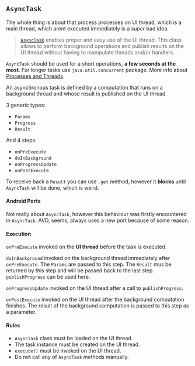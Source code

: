 ## `AsyncTask`
The whole thing is about that process processes on UI thread, which is a main thread, which arent executed immediately is a *super* bad idea.

> [`AsyncTask`](https://developer.android.com/reference/android/os/AsyncTask.html) enables proper and easy use of the UI thread. This class allows to perform background operations and publish results on the UI thread without having to manipulate threads and/or handlers.

`AsyncTask` should be used for a short operations, **a few seconds at the most**. For longer tasks use `java.util.concurrent` package. More info about [Processes and Threads](https://developer.android.com/guide/components/processes-and-threads.html).

An asynchronous task is defined by a computation that runs on a background thread and whose result is published on the UI thread.

3 generic types:

- `Params`
- `Progress`
- `Result`

And 4 steps:

- `onPreExecute`
- `doInBackground`
- `onProgressUpdate`
- `onPostExecute`

To receive back a `Result` you can use `.get` method, however it **blocks** until `AsyncTask` will be done, which is weird.


#### Android Ports
Not really about `AsyncTask`, however this behaviour was firstly encountered in `AsyncTask`. AVD, seems, always uses a new port because of some reason.


#### Execution

`onPreExecute` invoked on the **UI thread** before the task is executed.

`doInBackground` invoked on the background thread immediately after `onPreExecute`. The `Params` are passed to this step. The `Result` mus be returned by this step and will be passed back to the last step. `publishProgress` can be used here.

`onProgressUpdate` invoked on the UI thread after a call to `publishProgress`.

`onPostExecute` invoked on the UI thread after the background computation finishes. The result of the background computation is passed to this step as a parameter.


#### Rules

- `AsyncTask` class must be loaded on the UI thread.
- The task instance must be created on the UI thread.
- `execute()` must be invoked on the UI thread.
- Do not call any of `AsyncTask` methods manually.